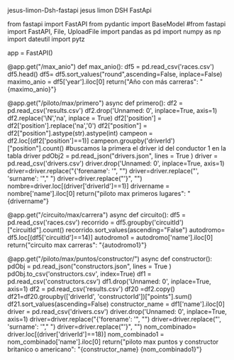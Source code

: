 jesus-limon-Dsh-fastapi
jesus limon DSH FastApi


from fastapi import FastAPI
from pydantic import BaseModel
#from fastapi import FastAPI, File, UploadFile
import pandas as pd
import numpy as np
import dateutil
import pytz



app = FastAPI()

@app.get("/max_anio")
def max_anio():
    df5 = pd.read_csv('races.csv')
    df5.head()
    df5= df5.sort_values("round",ascending=False, inplace=False)
    maximo_anio  = df5['year'].iloc[0]
    return{"Año con más carreras": "{maximo_anio}"}

@app.get("/piloto/max/primero")
async def primero():
        df2 = pd.read_csv('results.csv')
        df2.drop('Unnamed: 0', inplace=True, axis=1)
        df2.replace('\\N','na', inplace = True)
        df2['position'] = df2['position'].replace('na','0')
        df2["position"] = df2["position"].astype(str).astype(int)
        campeon = df2.loc[(df2['position']==1)]
        campeon.groupby('driverId')["position"].count()
        #buscamos la primera el driver id del conductor 1 en la tabla driver
        pdObj2 = pd.read_json("drivers.json", lines = True )
        driver = pd.read_csv('drivers.csv')
        driver.drop('Unnamed: 0', inplace=True, axis=1)
        driver=driver.replace("{'forename': '", "")
        driver=driver.replace("', 'surname': '"," ")
        driver=driver.replace("'}", "")
        nombre=driver.loc[(driver['driverId']==1)]
        drivername  = nombre['name'].iloc[0]
        return{"piloto max primeros lugares": "{drivername"}

@app.get("/circuito/max/carrera")
async def circuito():
    df5 = pd.read_csv('races.csv')
    recorrido = df5.groupby('circuitId')["circuitId"].count()
    recorrido.sort_values(ascending="False")
    autodromo= df5.loc[(df5['circuitId']==14)]
    autodromo1  = autodromo['name'].iloc[0]
    return{"circuito max carreras": "{autodromo1}"}



@app.get("/piloto/max/puntos/constructor/")
async def constructor():
    pdObj = pd.read_json("constructors.json", lines = True )
    pdObj.to_csv('onstructors.csv', index=True)
    df1 = pd.read_csv('constructors.csv')
    df1.drop('Unnamed: 0', inplace=True, axis=1)
    df2 = pd.read_csv('results.csv')
    df20 =df2.copy()
    df21=df20.groupby(['driverId', 'constructorId'])["points"].sum()
    df21.sort_values(ascending=False)
    constructor_name = df1['name'].iloc[0]
    driver = pd.read_csv('drivers.csv')
    driver.drop('Unnamed: 0', inplace=True, axis=1)
    driver=driver.replace("{'forename': '", "")
    driver=driver.replace("', 'surname': '"," ")
    driver=driver.replace("'}", "")
    nom_combinado= driver.loc[(driver['driverId']==18)]
    nom_combinado1 = nom_combinado['name'].iloc[0]
    return{"piloto max puntos y constructor britanico o americano": "{constructor_name} {nom_combinado1}"}
